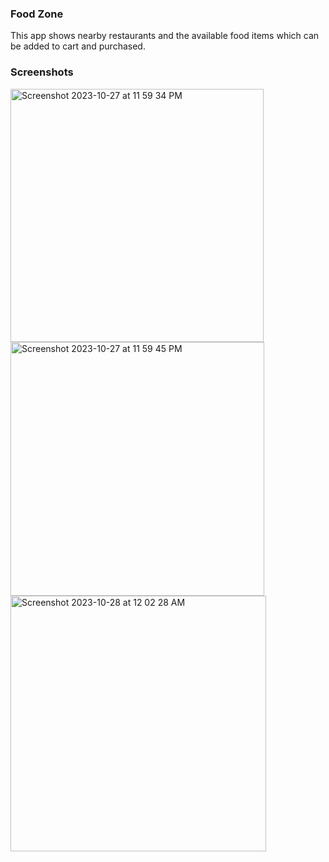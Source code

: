 ### Food Zone
This app shows nearby restaurants and the available food items which can be added to cart and purchased.


### Screenshots

<img width="405" alt="Screenshot 2023-10-27 at 11 59 34 PM" src="https://github.com/pankaj610/FoodZone/assets/36084571/53b5f643-b8af-4d42-a0c5-0d84b0039e4d">

<img width="406" alt="Screenshot 2023-10-27 at 11 59 45 PM" src="https://github.com/pankaj610/FoodZone/assets/36084571/87fb8085-aea5-4b8c-b432-2bf71958a2a9">

<img width="409" alt="Screenshot 2023-10-28 at 12 02 28 AM" src="https://github.com/pankaj610/FoodZone/assets/36084571/df85873e-6f8a-4c0c-b2b7-6edf94df9bd3">
